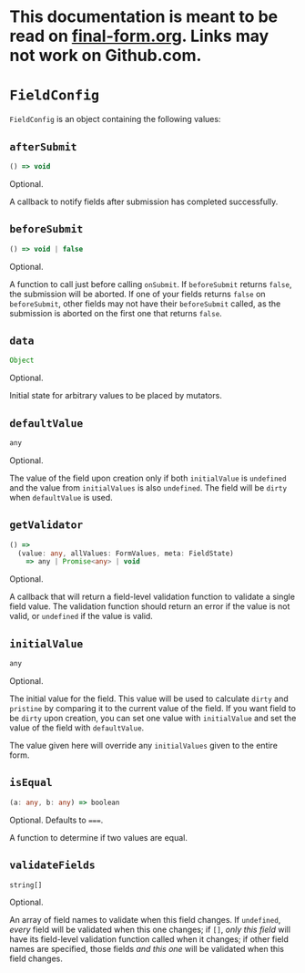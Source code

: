 # This documentation is meant to be read on [final-form.org](https://final-form.org/docs/final-form/types/FieldConfig). Links may not work on Github.com.

# `FieldConfig`

`FieldConfig` is an object containing the following values:

## `afterSubmit`

```ts
() => void
```

Optional.

A callback to notify fields after submission has completed successfully.

## `beforeSubmit`

```ts
() => void | false
```

Optional.

A function to call just before calling `onSubmit`. If `beforeSubmit` returns `false`, the submission will be aborted. If one of your fields returns `false` on `beforeSubmit`, other fields may not have their `beforeSubmit` called, as the submission is aborted on the first one that returns `false`.

## `data`

```ts
Object
```

Optional.

Initial state for arbitrary values to be placed by mutators.

## `defaultValue`

```ts
any
```

Optional.

The value of the field upon creation only if both `initialValue` is `undefined` and the value from `initialValues` is also `undefined`. The field will be `dirty` when `defaultValue` is used.

## `getValidator`

```ts
() =>
  (value: any, allValues: FormValues, meta: FieldState)
    => any | Promise<any> | void
```

Optional.

A callback that will return a field-level validation function to validate a single field value. The validation function should return an error if the value is not valid, or `undefined` if the value is valid.

## `initialValue`

```ts
any
```

Optional.

The initial value for the field. This value will be used to calculate `dirty` and `pristine` by comparing it to the current value of the field. If you want field to be `dirty` upon creation, you can set one value with `initialValue` and set the value of the field with `defaultValue`.

The value given here will override any `initialValues` given to the entire form.

## `isEqual`

<!-- prettier-ignore -->
```ts
(a: any, b: any) => boolean
```

Optional. Defaults to `===`.

A function to determine if two values are equal.

## `validateFields`

```ts
string[]
```

Optional.

An array of field names to validate when this field changes. If `undefined`,
_every_ field will be validated when this one changes; if `[]`, _only this
field_ will have its field-level validation function called when it changes; if
other field names are specified, those fields _and this one_ will be validated
when this field changes.
